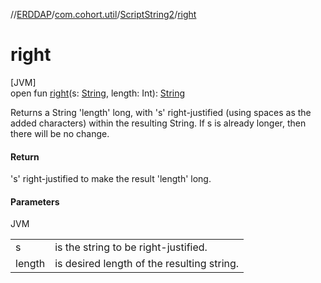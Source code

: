 //[ERDDAP](../../../index.md)/[com.cohort.util](../index.md)/[ScriptString2](index.md)/[right](right.md)

# right

[JVM]\
open fun [right](right.md)(s: [String](https://docs.oracle.com/en/java/javase/17/docs/api/java.base/java/lang/String.html), length: Int): [String](https://docs.oracle.com/en/java/javase/17/docs/api/java.base/java/lang/String.html)

Returns a String 'length' long, with 's' right-justified (using spaces as the added characters) within the resulting String. If s is already longer, then there will be no change.

#### Return

's' right-justified to make the result 'length' long.

#### Parameters

JVM

| | |
|---|---|
| s | is the string to be right-justified. |
| length | is desired length of the resulting string. |